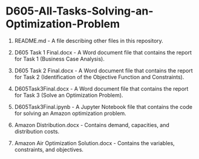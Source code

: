 # D605-All-Tasks-Solving-an-Optimization-Problem

1. README.md - A file describing other files in this repository.

2. D605 Task 1 Final.docx - A Word document file that contains the report for Task 1 (Business Case Analysis).

3. D605 Task 2 Final.docx - A Word document file that contains the report for Task 2 (Identification of the Objective Function and Constraints).

4. D605Task3Final.docx - A Word document file that contains the report for Task 3 (Solve an Optimization Problem).

5. D605Task3Final.ipynb - A Jupyter Notebook file that contains the code for solving an Amazon optimization problem.

6. Amazon Distribution.docx - Contains demand, capacities, and distribution costs.

7. Amazon Air Optimization Solution.docx - Contains the variables, constraints, and objectives.
